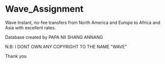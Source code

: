 # Wave_Assignment

Wave 
Instant, no-fee transfers from North America and Europe to Africa and Asia with excellent rates.

Database created by PAPA NII SHANG ANNANG

N.B: I DONT OWN ANY COPYRIGHT TO THE NAME "WAVE"

Thank you